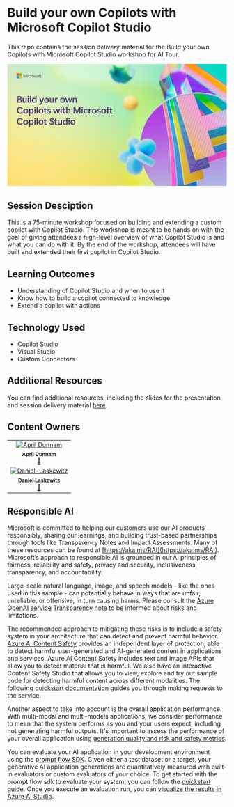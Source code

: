 # Build your own Copilots with Microsoft Copilot Studio

This repo contains the session delivery material for the Build your own Copilots with Microsoft Copilot Studio workshop for AI Tour.

![Workshop Title](/src/AITour_Workshop_Screenshot.png)

## Session Desciption

This is a 75-minute workshop focused on building and extending a custom copilot with Copilot Studio. This workshop is meant to be hands on with the goal of giving attendees a high-level overview of what Copilot Studio is and what you can do with it. By the end of the workshop, attendees will have built and extended their first copilot in Copilot Studio. 

## Learning Outcomes
- Understanding of Copilot Studio and when to use it
- Know how to build a copilot connected to knowledge
- Extend a copilot with actions

## Technology Used
- Copilot Studio
- Visual Studio
- Custom Connectors 

## Additional Resources
You can find additional resources, including the slides for the presentation and session delivery material [here](/session-delivery-resources/README.md).

## Content Owners

<!-- ALL-CONTRIBUTORS-LIST:START - Do not remove or modify this section -->

<table>
<tr>
    <td align="center"><a href="http://learnanalytics.microsoft.com">
        <img src="https://github.com/aprildunnam.png" width="100px;" alt="April Dunnam
"/><br />
        <sub><b>April Dunnam
</b></sub></a><br />
            <a href="https://github.com/aprildunnam" title="talk">📢</a> 
    </td>
</tr>
<tr>
    <td align="center"><a href="http://learnanalytics.microsoft.com">
        <img src="https://github.com/laskewitz.png" width="100px;" alt="Daniel-Laskewitz
"/><br />
        <sub><b>Daniel Laskewitz
</b></sub></a><br />
            <a href="https://github.com/laskewitz" title="talk">📢</a> 
    </td>
</tr>
</table>

<!-- ALL-CONTRIBUTORS-LIST:END -->

## Responsible AI 

Microsoft is committed to helping our customers use our AI products responsibly, sharing our learnings, and building trust-based partnerships through tools like Transparency Notes and Impact Assessments. Many of these resources can be found at [https://aka.ms/RAI](https://aka.ms/RAI).
Microsoft’s approach to responsible AI is grounded in our AI principles of fairness, reliability and safety, privacy and security, inclusiveness, transparency, and accountability.

Large-scale natural language, image, and speech models - like the ones used in this sample - can potentially behave in ways that are unfair, unreliable, or offensive, in turn causing harms. Please consult the [Azure OpenAI service Transparency note](https://learn.microsoft.com/legal/cognitive-services/openai/transparency-note?tabs=text) to be informed about risks and limitations.

The recommended approach to mitigating these risks is to include a safety system in your architecture that can detect and prevent harmful behavior. [Azure AI Content Safety](https://learn.microsoft.com/azure/ai-services/content-safety/overview) provides an independent layer of protection, able to detect harmful user-generated and AI-generated content in applications and services. Azure AI Content Safety includes text and image APIs that allow you to detect material that is harmful. We also have an interactive Content Safety Studio that allows you to view, explore and try out sample code for detecting harmful content across different modalities. The following [quickstart documentation](https://learn.microsoft.com/azure/ai-services/content-safety/quickstart-text?tabs=visual-studio%2Clinux&pivots=programming-language-rest) guides you through making requests to the service.

Another aspect to take into account is the overall application performance. With multi-modal and multi-models applications, we consider performance to mean that the system performs as you and your users expect, including not generating harmful outputs. It's important to assess the performance of your overall application using [generation quality and risk and safety metrics](https://learn.microsoft.com/azure/ai-studio/concepts/evaluation-metrics-built-in).

You can evaluate your AI application in your development environment using the [prompt flow SDK](https://microsoft.github.io/promptflow/index.html). Given either a test dataset or a target, your generative AI application generations are quantitatively measured with built-in evaluators or custom evaluators of your choice. To get started with the prompt flow sdk to evaluate your system, you can follow the [quickstart guide](https://learn.microsoft.com/azure/ai-studio/how-to/develop/flow-evaluate-sdk). Once you execute an evaluation run, you can [visualize the results in Azure AI Studio](https://learn.microsoft.com/azure/ai-studio/how-to/evaluate-flow-results).
